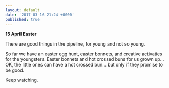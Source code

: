 ```yaml
---
layout: default
date: '2017-03-16 21:24 +0000'
published: true
---
```

**15 April Easter**

There are good things in the pipeline, for young and not so young.

So far we have an easter egg hunt, easter bonnets, and creative activaties for the youngsters. Easter bonnets and hot crossed buns for us grown up… OK, the little ones can have a hot crossed bun… but only if they promise to be good.

Keep watching.
